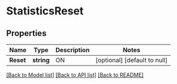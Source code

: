 # StatisticsReset

## Properties
Name | Type | Description | Notes
------------ | ------------- | ------------- | -------------
**Reset** | **string** | ON | [optional] [default to null]

[[Back to Model list]](../README.md#documentation-for-models) [[Back to API list]](../README.md#documentation-for-api-endpoints) [[Back to README]](../README.md)

